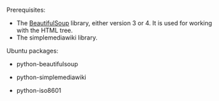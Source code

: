 Prerequisites:

* The [BeautifulSoup][1] library, either version 3 or 4. It is
  used for working with the HTML tree. 
* The simplemediawiki library. 

Ubuntu packages: 
* python-beautifulsoup 
* python-simplemediawiki
* python-iso8601


  [1]: http://www.crummy.com/software/BeautifulSoup/
